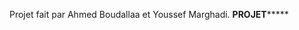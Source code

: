 Projet fait par Ahmed Boudallaa et Youssef Marghadi.
********************PROJET*************************
